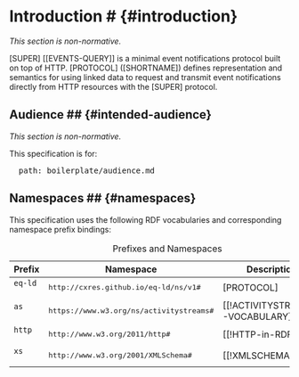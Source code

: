 # Introduction # {#introduction}

*This section is non-normative.*

[SUPER] [[EVENTS-QUERY]] is a minimal event notifications protocol built on top of HTTP. [PROTOCOL] ([SHORTNAME]) defines representation and semantics for using linked data to request and transmit event notifications directly from HTTP resources with the [SUPER] protocol.

## Audience ## {#intended-audience}

*This section is non-normative.*

This specification is for:

<pre class="include">
  path: boilerplate/audience.md
</pre>

## Namespaces ## {#namespaces}

This specification uses the following RDF vocabularies and corresponding namespace prefix bindings:

<table class="auto">
  <caption> Prefixes and Namespaces
  <thead>
    <tr>
      <th> Prefix
      <th> Namespace
      <th> Description
  <tbody>
    <tr>
      <td> <code>eq-ld
      <td> <samp>http://cxres.github.io/eq-ld/ns/v1#
      <td> [PROTOCOL]
    <tr>
      <td> <code>as
      <td> <samp>https://www.w3.org/ns/activitystreams#
      <td> [[!ACTIVITYSTREAMS-VOCABULARY]]
    <tr>
      <td> <code>http
      <td> <samp>http://www.w3.org/2011/http#
      <td> [[!HTTP-in-RDF10]]
    <tr>
      <td> <code>xs
      <td> <samp>http://www.w3.org/2001/XMLSchema#
      <td> [[!XMLSCHEMA11-1]]
</table>
